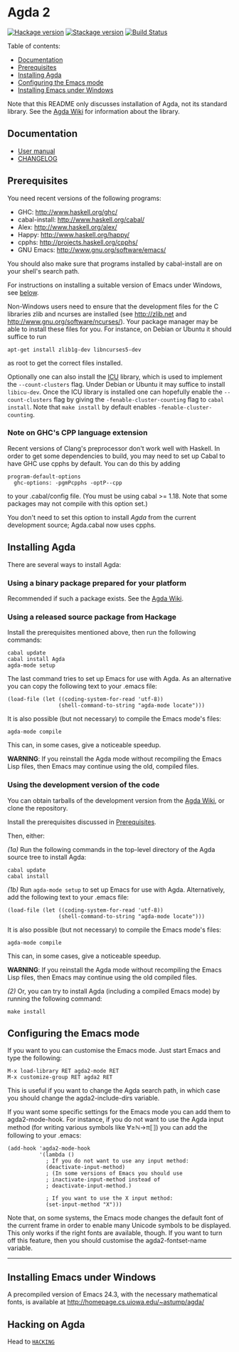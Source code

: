 Agda 2
======

[![Hackage version](https://img.shields.io/hackage/v/Agda.svg?label=Hackage)](http://hackage.haskell.org/package/Agda)
[![Stackage version](https://www.stackage.org/package/Agda/badge/lts?label=Stackage)](https://www.stackage.org/package/Agda)
[![Build Status](https://travis-ci.org/agda/agda.svg?branch=master)](https://travis-ci.org/agda/agda)

Table of contents:

* [Documentation](#documentation)
* [Prerequisites](#prerequisites)
* [Installing Agda](#installing-agda)
* [Configuring the Emacs mode](#configuring-the-emacs-mode)
* [Installing Emacs under Windows](#installing-emacs-under-windows)

Note that this README only discusses installation of Agda, not its standard
library. See the [Agda Wiki][agdawiki] for information about the library.

Documentation
-------------

* [User manual](http://agda.readthedocs.io)
* [CHANGELOG](https://github.com/agda/agda/blob/master/CHANGELOG.md)

Prerequisites
-------------

You need recent versions of the following programs:

* GHC:           http://www.haskell.org/ghc/
* cabal-install: http://www.haskell.org/cabal/
* Alex:          http://www.haskell.org/alex/
* Happy:         http://www.haskell.org/happy/
* cpphs:         http://projects.haskell.org/cpphs/
* GNU Emacs:     http://www.gnu.org/software/emacs/

You should also make sure that programs installed by cabal-install are
on your shell's search path.

For instructions on installing a suitable version of Emacs under
Windows, see [below](#installing-emacs-under-windows).

Non-Windows users need to ensure that the development files for the C
libraries zlib and ncurses are installed (see http://zlib.net and
http://www.gnu.org/software/ncurses/). Your package manager may be
able to install these files for you. For instance, on Debian or Ubuntu
it should suffice to run

    apt-get install zlib1g-dev libncurses5-dev

as root to get the correct files installed.

Optionally one can also install the [ICU](http://site.icu-project.org)
library, which is used to implement the `--count-clusters` flag. Under
Debian or Ubuntu it may suffice to install `libicu-dev`. Once the ICU
library is installed one can hopefully enable the `--count-clusters`
flag by giving the `-fenable-cluster-counting` flag to `cabal
install`. Note that `make install` by default enables
`-fenable-cluster-counting`.

### Note on GHC's CPP language extension

Recent versions of Clang's preprocessor don't work well with Haskell.
In order to get some dependencies to build, you may need to set up Cabal
to have GHC use cpphs by default. You can do this by adding

    program-default-options
      ghc-options: -pgmPcpphs -optP--cpp

to your .cabal/config file. (You must be using cabal >= 1.18. Note
that some packages may not compile with this option set.)

You don't need to set this option to install *Agda* from the current
development source; Agda.cabal now uses cpphs.


Installing Agda
---------------

There are several ways to install Agda:


### Using a binary package prepared for your platform

Recommended if such a package exists. See the [Agda Wiki][agdawiki].


### Using a released source package from Hackage

Install the prerequisites mentioned above, then run the following commands:

    cabal update
    cabal install Agda
    agda-mode setup

The last command tries to set up Emacs for use with Agda. As an alternative you
can copy the following text to your .emacs file:

    (load-file (let ((coding-system-for-read 'utf-8))
                    (shell-command-to-string "agda-mode locate")))

It is also possible (but not necessary) to compile the Emacs mode's files:

    agda-mode compile

This can, in some cases, give a noticeable speedup.

**WARNING**: If you reinstall the Agda mode without recompiling the Emacs
Lisp files, then Emacs may continue using the old, compiled files.


### Using the development version of the code

You can obtain tarballs of the development version from the [Agda
Wiki][agdawiki], or clone the repository.

Install the prerequisites discussed in [Prerequisites](#prerequisites).

Then, either:

*(1a)* Run the following commands in the top-level directory of the Agda source
tree to install Agda:

    cabal update
    cabal install

*(1b)* Run `agda-mode setup` to set up Emacs for use with Agda. Alternatively,
add the following text to your .emacs file:

    (load-file (let ((coding-system-for-read 'utf-8))
                    (shell-command-to-string "agda-mode locate")))

It is also possible (but not necessary) to compile the Emacs mode's files:

    agda-mode compile

This can, in some cases, give a noticeable speedup.

**WARNING**: If you reinstall the Agda mode without recompiling the Emacs
Lisp files, then Emacs may continue using the old compiled files.

*(2)* Or, you can try to install Agda (including a compiled Emacs mode) by
running the following command:

    make install


Configuring the Emacs mode
--------------------------

If you want to you can customise the Emacs mode. Just start Emacs and
type the following:

    M-x load-library RET agda2-mode RET
    M-x customize-group RET agda2 RET

This is useful if you want to change the Agda search path, in which
case you should change the agda2-include-dirs variable.

If you want some specific settings for the Emacs mode you can add them
to agda2-mode-hook. For instance, if you do not want to use the Agda
input method (for writing various symbols like ∀≥ℕ→π⟦⟧) you can add
the following to your .emacs:

    (add-hook 'agda2-mode-hook
              '(lambda ()
                ; If you do not want to use any input method:
                (deactivate-input-method)
                ; (In some versions of Emacs you should use
                ; inactivate-input-method instead of
                ; deactivate-input-method.)

                ; If you want to use the X input method:
                (set-input-method "X")))

Note that, on some systems, the Emacs mode changes the default font of
the current frame in order to enable many Unicode symbols to be
displayed. This only works if the right fonts are available, though.
If you want to turn off this feature, then you should customise the
agda2-fontset-name variable.

------------------------------------------------------------------------
Installing Emacs under Windows
------------------------------------------------------------------------

A precompiled version of Emacs 24.3, with the necessary mathematical
fonts, is available at http://homepage.cs.uiowa.edu/~astump/agda/

[agdawiki]: http://wiki.portal.chalmers.se/agda/pmwiki.php

Hacking on Agda
---------------

Head to [`HACKING`](https://github.com/agda/agda/blob/master/HACKING)
